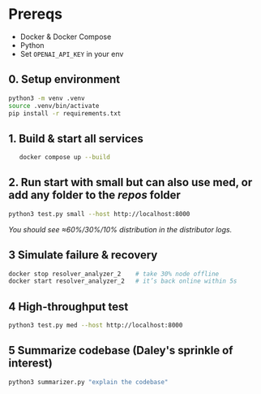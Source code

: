 # Prereqs
- Docker & Docker Compose  
- Python 
- Set `OPENAI_API_KEY` in your env  

## 0. **Setup environment**
```bash
python3 -m venv .venv
source .venv/bin/activate
pip install -r requirements.txt
```

## 1. **Build & start all services**
   
```bash
   docker compose up --build
```


## 2. **Run** start with **small** but can also use **med**, or add any folder to the *repos* folder

```bash
python3 test.py small --host http://localhost:8000
```
*You should see ≈60%/30%/10% distribution in the distributor logs.*

## 3 **Simulate failure & recovery**
```bash
docker stop resolver_analyzer_2    # take 30% node offline
docker start resolver_analyzer_2   # it’s back online within 5s
```

## 4 **High-throughput test**

```bash
python3 test.py med --host http://localhost:8000
```

## 5 **Summarize codebase (Daley's sprinkle of interest)**
```bash
python3 summarizer.py "explain the codebase"
```

